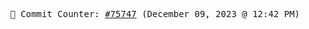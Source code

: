 <p align="center">
    <samp>
        📮 Commit Counter: <a href="https://github.com/Javascript-void0/Javascript-void0/commits/main">#75747</a> (December 09, 2023 @ 12:42 PM)
    </samp>
</p>